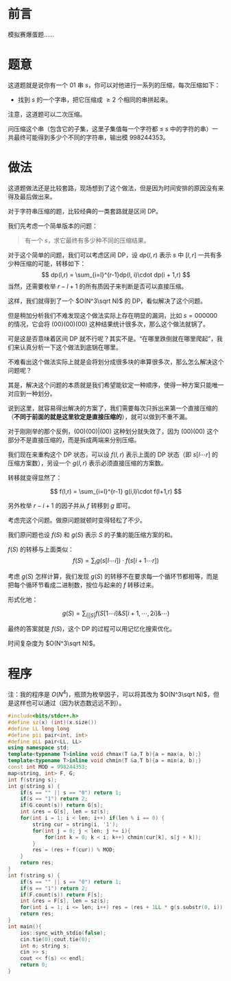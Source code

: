 # 前言
模拟赛爆蛋题……

# 题意
这道题就是说你有一个 01 串 $s$，你可以对他进行一系列的压缩，每次压缩如下：

+ 找到 $s$ 的一个字串，把它压缩成 $\ge 2$ 个相同的串拼起来。

注意，这道题可以二次压缩。

问压缩这个串（包含它的子集，这里子集值每一个字符都 $\leq$ $s$ 中的字符的串）一共最终可能得到多少个不同的字符串，输出模 $998244353$。

# 做法
这道题做法还是比较套路，现场想到了这个做法，但是因为时间安排的原因没有来得及最后做出来。

对于字符串压缩的题，比较经典的一类套路就是区间 DP。

我们先考虑一个简单版本的问题：

> 有一个 $s$，求它最终有多少种不同的压缩结果。

对于这个简单的问题，我们可以考虑区间 DP，设 $dp(l,r)$ 表示 $s$ 中 $[l,r]$ 一共有多少种压缩的可能，转移如下：
$$
dp(l,r) = \sum_{i=l}^{r-1}dp(l, i)\cdot dp(i + 1,r)
$$
当然，还需要枚举 $r-l+1$ 的所有质因子来判断是否可以直接压缩。

这样，我们就得到了一个 $O(N^3\sqrt N)$ 的 DP，看似解决了这个问题。

但是稍加分析我们不难发现这个做法实际上存在明显的漏洞，比如 $s=000000$ 的情况，它会将 $(00)(00)(00)$ 这种结果统计很多次，那么这个做法就锅了。

可是这是否意味着区间 DP 就不行呢？其实不是。“在哪里跌倒就在哪里爬起”，我们来认真分析一下这个做法到底锅在哪里。

不难看出这个做法实际上就是会将划分成很多块的串算很多次，那么怎么解决这个问题呢？

其是，解决这个问题的本质就是我们希望能钦定一种顺序，使得一种方案只能唯一对应到一种划分。

说到这里，就容易得出解决的方案了，我们需要每次只拆出来第一个直接压缩的（**不同于前面的就是这里钦定是直接压缩的**），就可以做到不重不漏。

对于刚刚举的那个反例，$(00)(00)|(00)$ 这种划分就失效了，因为 $(00)(00)$ 这个部分不是直接压缩的，而是拆成两端来分别压缩。

我们现在来重构这个 DP 状态，可以设 $f(l,r)$ 表示上面的 DP 状态（即 $s[l\cdots r]$ 的压缩方案数），另设一个 $g(l,r)$ 表示必须直接压缩的方案数。

转移就变得显然了：

$$
f(l,r) = \sum_{i=l}^{r-1} g(i,l)\cdot f(l+1,r)
$$

另外枚举 $r-i+1$ 的因子并从 $f$ 转移到 $g$ 即可。

考虑完这个问题。做原问题就顿时变得轻松了不少。

我们原问题也设 $f(S)$ 和 $g(S)$ 表示 $S$ 的子集的能压缩方案的和。

$f(S)$ 的转移与上面类似：
$$
f(S)=\sum_i g(s[l\cdots i])\cdot f(s[i+1 \cdots r])
$$

考虑 $g(S)$ 怎样计算，我们发现 $g(S)$ 的转移不在要求每一个循环节都相等，而是把每个循环节看成二进制数，按位与起来的 $f$ 转移过来。

形式化地：

$$
g(S) = \sum_{i | |S|}f(S[1\cdots i] \& S[i+1,\cdots,2i]\&\cdots)
$$

最终的答案就是 $f(S)$，这个 DP 的过程可以用记忆化搜索优化。

时间复杂度为 $O(N^3\sqrt N)$。

# 程序
注：我的程序是 $O(N^4)$，瓶颈为枚举因子，可以将其改为 $O(N^3\sqrt N)$，但是这样也可以通过（因为状态数远远不到）。

```cpp
#include<bits/stdc++.h>
#define sz(x) (int)(x.size())
#define LL long long
#define pii pair<int, int>
#define pLL pair<LL, LL>
using namespace std;
template<typename T>inline void chmax(T &a,T b){a = max(a, b);}
template<typename T>inline void chmin(T &a,T b){a = min(a, b);}
const int MOD = 998244353;
map<string, int> F, G;
int f(string s);
int g(string s) {
	if(s == "" || s == "0") return 1;
	if(s == "1") return 2;
	if(G.count(s)) return G[s];
	int &res = G[s], len = sz(s);
	for(int i = 1; i < len; i++) if(len % i == 0) {
		string cur = string(i, '1');
		for(int j = 0; j < len; j += i){
			for(int k = 0; k < i; k++) chmin(cur[k], s[j + k]);
		}
		res = (res + f(cur)) % MOD;
	}
	return res;
}
int f(string s) {
	if(s == "" || s == "0") return 1;
	if(s == "1") return 2;
	if(F.count(s)) return F[s];
	int &res = F[s], len = sz(s);
	for(int i = 1; i <= len; i++) res = (res + 1LL * g(s.substr(0, i)) * f(s.substr(i)) % MOD) % MOD;
	return res;
}
int main(){
	ios::sync_with_stdio(false);
	cin.tie(0);cout.tie(0);
	int n; string s;
	cin >> s;
	cout << f(s) << endl;
	return 0;
}
```